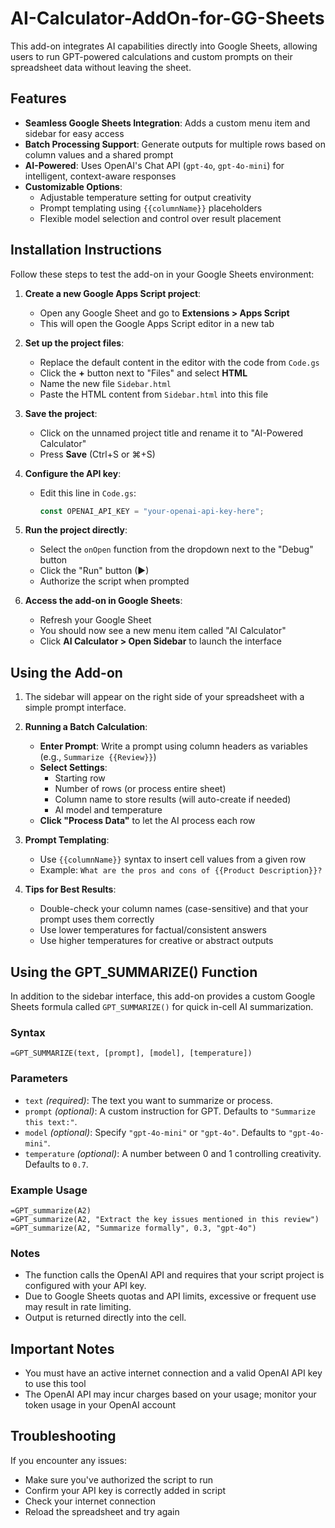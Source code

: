 # AI-Calculator-AddOn-for-GG-Sheets

This add-on integrates AI capabilities directly into Google Sheets, allowing users to run GPT-powered calculations and custom prompts on their spreadsheet data without leaving the sheet.

## Features

- **Seamless Google Sheets Integration**: Adds a custom menu item and sidebar for easy access
- **Batch Processing Support**: Generate outputs for multiple rows based on column values and a shared prompt
- **AI-Powered**: Uses OpenAI's Chat API (`gpt-4o`, `gpt-4o-mini`) for intelligent, context-aware responses
- **Customizable Options**:
    - Adjustable temperature setting for output creativity
    - Prompt templating using `{{columnName}}` placeholders
    - Flexible model selection and control over result placement

## Installation Instructions

Follow these steps to test the add-on in your Google Sheets environment:

1. **Create a new Google Apps Script project**:
    - Open any Google Sheet and go to **Extensions > Apps Script**
    - This will open the Google Apps Script editor in a new tab

2. **Set up the project files**:
    - Replace the default content in the editor with the code from `Code.gs`
    - Click the **+** button next to "Files" and select **HTML**
    - Name the new file `Sidebar.html`
    - Paste the HTML content from `Sidebar.html` into this file

3. **Save the project**:
    - Click on the unnamed project title and rename it to "AI-Powered Calculator"
    - Press **Save** (Ctrl+S or ⌘+S)

4. **Configure the API key**:
    - Edit this line in `Code.gs`:
    
        ```js
        const OPENAI_API_KEY = "your-openai-api-key-here";
        ```

5. **Run the project directly**:
    - Select the `onOpen` function from the dropdown next to the "Debug" button
    - Click the "Run" button (►)
    - Authorize the script when prompted

6. **Access the add-on in Google Sheets**:
    - Refresh your Google Sheet
    - You should now see a new menu item called "AI Calculator"
    - Click **AI Calculator > Open Sidebar** to launch the interface

## Using the Add-on

1. The sidebar will appear on the right side of your spreadsheet with a simple prompt interface.

2. **Running a Batch Calculation**:
    - **Enter Prompt**: Write a prompt using column headers as variables (e.g., `Summarize {{Review}}`)
    - **Select Settings**:
        - Starting row
        - Number of rows (or process entire sheet)
        - Column name to store results (will auto-create if needed)
        - AI model and temperature
    - **Click "Process Data"** to let the AI process each row

3. **Prompt Templating**:
   - Use `{{columnName}}` syntax to insert cell values from a given row
   - Example: `What are the pros and cons of {{Product Description}}?`

4. **Tips for Best Results**:
   - Double-check your column names (case-sensitive) and that your prompt uses them correctly
   - Use lower temperatures for factual/consistent answers
   - Use higher temperatures for creative or abstract outputs

## Using the GPT_SUMMARIZE() Function

In addition to the sidebar interface, this add-on provides a custom Google Sheets formula called `GPT_SUMMARIZE()` for quick in-cell AI summarization.

### Syntax

```
=GPT_SUMMARIZE(text, [prompt], [model], [temperature])
```

### Parameters

- `text` *(required)*: The text you want to summarize or process.
- `prompt` *(optional)*: A custom instruction for GPT. Defaults to `"Summarize this text:"`.
- `model` *(optional)*: Specify `"gpt-4o-mini"` or `"gpt-4o"`. Defaults to `"gpt-4o-mini"`.
- `temperature` *(optional)*: A number between 0 and 1 controlling creativity. Defaults to `0.7`.

### Example Usage

```
=GPT_summarize(A2)
=GPT_summarize(A2, "Extract the key issues mentioned in this review")
=GPT_summarize(A2, "Summarize formally", 0.3, "gpt-4o")
```

### Notes

- The function calls the OpenAI API and requires that your script project is configured with your API key.
- Due to Google Sheets quotas and API limits, excessive or frequent use may result in rate limiting.
- Output is returned directly into the cell.

## Important Notes

- You must have an active internet connection and a valid OpenAI API key to use this tool
- The OpenAI API may incur charges based on your usage; monitor your token usage in your OpenAI account

## Troubleshooting

If you encounter any issues:
- Make sure you've authorized the script to run
- Confirm your API key is correctly added in script
- Check your internet connection
- Reload the spreadsheet and try again
